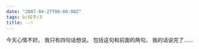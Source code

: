 ```yaml
---
date: "2007-04-27T00:00:00Z"
tags: b/段子/3
title: --!
---
```


今天心情不好。
我只有四句话想说。
包括这句和前面的两句。
我的话说完了……
